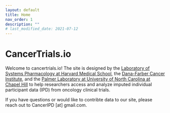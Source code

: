 ```yaml
---
layout: default
title: Home
nav_order: 1
description: ""
# last_modified_date: 2021-07-12
---
```


<!-- UIkit CSS -->
<link rel="stylesheet" href="https://cdn.jsdelivr.net/npm/uikit@3.6.22/dist/css/uikit.min.css" />

# CancerTrials.io

Welcome to cancertrials.io!
The site is designed by the [Laboratory of Systems Pharmacology at Harvard Medical School](https://hits.harvard.edu/the-program/laboratory-of-systems-pharmacology/about/), 
the [Dana-Farber Cancer Institute](https://www.dana-farber.org/), and the [Palmer Laboratory at University of North Carolina at Chapel Hill](https://www.med.unc.edu/pharm/directory/adam-palmer-phd/) to help researchers access and analyze imputed individual participant data (IPD) from oncology clinical trials.

If you have questions or would like to contribte data to our site, please reach out to CancerIPD [at] gmail.com. 


